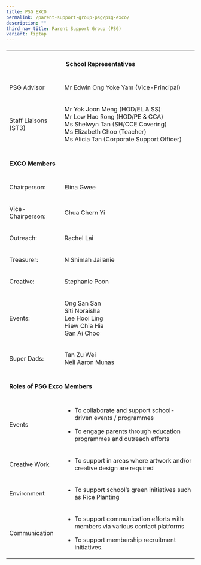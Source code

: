 ```yaml
---
title: PSG EXCO
permalink: /parent-support-group-psg/psg-exco/
description: ""
third_nav_title: Parent Support Group (PSG)
variant: tiptap
---
```

<h4></h4>
<table style="minWidth: 50px">
<colgroup>
<col>
<col>
</colgroup>
<tbody>
<tr>
<th rowspan="1" colspan="2">
<h4>School Representatives</h4>
</th>
</tr>
<tr>
<td rowspan="1" colspan="1">
<p>PSG Advisor</p>
</td>
<td rowspan="1" colspan="1">
<p>Mr Edwin Ong Yoke Yam (Vice-Principal)</p>
</td>
</tr>
<tr>
<td rowspan="1" colspan="1">
<p>Staff Liaisons (ST3)</p>
</td>
<td rowspan="1" colspan="1">
<p>Mr Yok Joon Meng (HOD/EL &amp; SS)
<br>Mr Low Hao Rong (HOD/PE &amp; CCA)
<br>Ms Shelwyn Tan (SH/CCE Covering)
<br>Ms Elizabeth Choo (Teacher)
<br>Ms Alicia Tan (Corporate Support Officer)</p>
</td>
</tr>
<tr>
<td rowspan="1" colspan="2">
<p></p>
<h4>EXCO Members</h4>
</td>
</tr>
<tr>
<td rowspan="1" colspan="1">
<p>Chairperson:</p>
</td>
<td rowspan="1" colspan="1">
<p>Elina Gwee</p>
</td>
</tr>
<tr>
<td rowspan="1" colspan="1">
<p>Vice-Chairperson:</p>
</td>
<td rowspan="1" colspan="1">
<p>Chua Chern Yi</p>
</td>
</tr>
<tr>
<td rowspan="1" colspan="1">
<p>Outreach:</p>
</td>
<td rowspan="1" colspan="1">
<p>Rachel Lai</p>
</td>
</tr>
<tr>
<td rowspan="1" colspan="1">
<p>Treasurer:</p>
</td>
<td rowspan="1" colspan="1">
<p>N Shimah Jailanie</p>
</td>
</tr>
<tr>
<td rowspan="1" colspan="1">
<p>Creative:</p>
</td>
<td rowspan="1" colspan="1">
<p>Stephanie Poon</p>
</td>
</tr>
<tr>
<td rowspan="1" colspan="1">
<p>Events:</p>
</td>
<td rowspan="1" colspan="1">
<p>Ong San San
<br>Siti Noraisha
<br>Lee Hooi Ling
<br>Hiew Chia Hia
<br>Gan Ai Choo</p>
</td>
</tr>
<tr>
<td rowspan="1" colspan="1">
<p>Super Dads:</p>
</td>
<td rowspan="1" colspan="1">
<p>Tan Zu Wei
<br>Neil Aaron Munas</p>
</td>
</tr>
<tr>
<td rowspan="1" colspan="2">
<p></p>
<h4>Roles of PSG Exco Members</h4>
</td>
</tr>
<tr>
<td rowspan="1" colspan="1">
<p>Events</p>
</td>
<td rowspan="1" colspan="1">
<ul data-tight="true" class="tight">
<li>
<p>To collaborate and support school-driven events / programmes</p>
</li>
<li>
<p>To engage parents through education programmes and outreach efforts</p>
</li>
</ul>
</td>
</tr>
<tr>
<td rowspan="1" colspan="1">
<p>Creative Work</p>
</td>
<td rowspan="1" colspan="1">
<ul data-tight="true" class="tight">
<li>
<p>To support in areas where artwork and/or creative design are required</p>
</li>
</ul>
</td>
</tr>
<tr>
<td rowspan="1" colspan="1">
<p>Environment</p>
</td>
<td rowspan="1" colspan="1">
<ul data-tight="true" class="tight">
<li>
<p>To support school’s green initiatives such as Rice Planting</p>
</li>
</ul>
</td>
</tr>
<tr>
<td rowspan="1" colspan="1">
<p>Communication</p>
</td>
<td rowspan="1" colspan="1">
<ul data-tight="true" class="tight">
<li>
<p>To support communication efforts with members via various contact platforms</p>
</li>
<li>
<p>To support membership recruitment initiatives.</p>
</li>
</ul>
</td>
</tr>
</tbody>
</table>
<h4></h4>
<h4></h4>
<p></p>